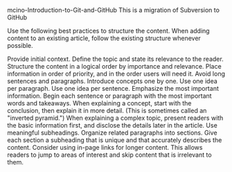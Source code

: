 mcino-Introduction-to-Git-and-GitHub
This is a migration of Subversion to GitHub

Use the following best practices to structure the content. When adding content to an existing article, follow the existing structure whenever possible.

Provide initial context. Define the topic and state its relevance to the reader.
Structure the content in a logical order by importance and relevance. Place information in order of priority, and in the order users will need it.
Avoid long sentences and paragraphs.
Introduce concepts one by one.
Use one idea per paragraph.
Use one idea per sentence.
Emphasize the most important information.
Begin each sentence or paragraph with the most important words and takeaways.
When explaining a concept, start with the conclusion, then explain it in more detail. (This is sometimes called an "inverted pyramid.")
When explaining a complex topic, present readers with the basic information first, and disclose the details later in the article.
Use meaningful subheadings. Organize related paragraphs into sections. Give each section a subheading that is unique and that accurately describes the content.
Consider using in-page links for longer content. This allows readers to jump to areas of interest and skip content that is irrelevant to them.
